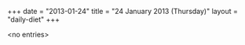 +++
date = "2013-01-24"
title = "24 January 2013 (Thursday)"
layout = "daily-diet"
+++

<p>&lt;no entries&gt;</p>